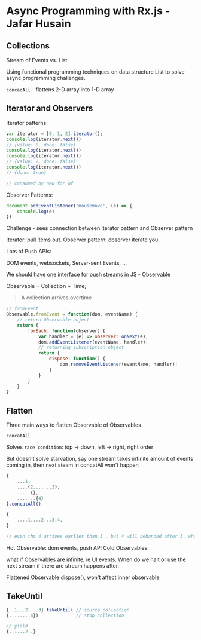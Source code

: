 # Async Programming with Rx.js - Jafar Husain

## Collections

Stream of Events vs. List

Using functional programming techniques on data structure List to solve async programming challenges.

`concacAll` - flattens 2-D array into 1-D array


## Iterator  and Observers

Iterator patterns:

```javascript
var iterator = [0, 1, 2].iterator();
console.log(iterator.next())
// {value: 0, done: false}
console.log(iterator.next())
console.log(iterator.next())
// {value: 2, done: false}
console.log(iterator.next())
// {done: true}

// consumed by new for of
```

Observer Patterns:

```javascript
document.addEventListener('mousemove', (e) => {
    console.log(e)
})
```

Challenge - sees connection between iterator pattern and Observer pattern

Iterator: pull items out.
Observer pattern: observer iterate you.

Lots of Push APIs:

DOM events,
websockets,
Server-sent Events,
...

We should have one interface for push streams in JS - Observable

Observable = Collection + Time;

> A collection arrives overtime

```javascript
// fromEvent
Observable.fromEvent = function(dom, eventName) {
    // return Observable object
    return {
        forEach: function(observer) {
            var handler = (e) => observer: onNext(e);
            dom.addEventListener(eventName, handler);
            // returning subscription object
            return {
                dispose: function() {
                    dom.removeEventListener(eventName, handler);
                }
            }
        }
    }
}
```

## Flatten

Three main ways to flatten Observable of Observables

`concatAll`

Solves `race condition`: top -> down, left -> right, right order

But doesn't solve starvation, say one stream takes infinite amount of events coming in, then next steam in concatAll won't happen


```javascript
{
    ...1,
    ....{2.......3},
    .....{},
    .......{4}
}.concatAll()

{
    ....1....2...3.4,
}

// even tho 4 arrives earlier than 3 , but 4 will behanded after 3. which is solves race condition
```

Hot Observable: dom events, push API
Cold Observables:

what if Observables are infinite, ie UI events. When do we halt or use the next stream if there are stream happens after.

Flattened Observable dispose(), won't affect inner observable

## TakeUntil

```javascript
{..1...2....3}.takeUntil( // source collection
{........4})              // stop collection

// yield
{..1...2..}

```
